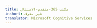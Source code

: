 ```yaml
---
title: مكتب 365-متقدم-الامتثال
inshort: غير معرف
translator: Microsoft Cognitive Services
---
```




